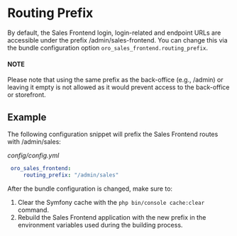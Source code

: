 <a id="bundle-docs-commerce-sales-frontend-bundle-routing-prefix"></a>

# Routing Prefix

By default, the Sales Frontend login, login-related and endpoint URLs are accessible under the prefix /admin/sales-frontend. You can change this via the bundle configuration option `oro_sales_frontend.routing_prefix`.

#### NOTE
Please note that using the same prefix as the back-office (e.g., /admin) or leaving it empty is not allowed as it  would prevent access to the back-office or storefront.

## Example

The following configuration snippet will prefix the Sales Frontend routes with /admin/sales:

*config/config.yml*
```yaml
 oro_sales_frontend:
     routing_prefix: "/admin/sales"
```

After the bundle configuration is changed, make sure to:

1. Clear the Symfony cache with the `php bin/console cache:clear` command.
2. Rebuild the Sales Frontend application with the new prefix in the environment variables used during the building process.

<!-- Frontend -->
